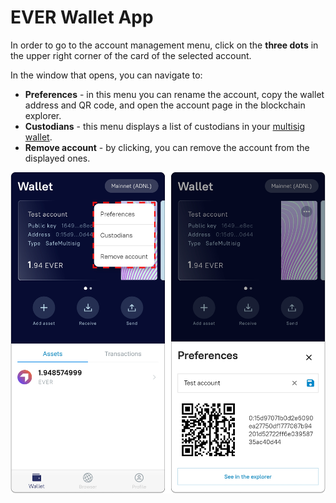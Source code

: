 # EVER Wallet App

In order to go to the account management menu, click on the **three dots** in the upper right corner of the card of the selected account.&#x20;

In the window that opens, you can navigate to:&#x20;

* **Preferences** - in this menu you can rename the account, copy the wallet address and QR code, and open the account page in the blockchain explorer.&#x20;
* **Custodians** - this menu displays a list of custodians in your [multisig wallet](../../multisig/).&#x20;
* **Remove account** - by clicking, you can remove the account from the displayed ones.

![](<../../.gitbook/assets/image (28).png>)
